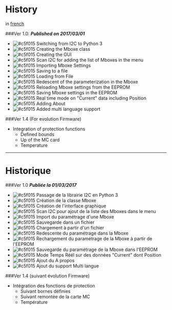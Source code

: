 # History
in [french](https://github.com/Nao974/M-BOXE_MANAGER_TK/blob/master/history.md#historique)  


###Ver 1.0: ***Published on 2017/03/01***
* ![#c5f015](https://placehold.it/15/c5f015/000000?text=+) Switching from I2C to Python 3
* ![#c5f015](https://placehold.it/15/c5f015/000000?text=+) Creating the Mboxe class
* ![#c5f015](https://placehold.it/15/c5f015/000000?text=+) Creating the GUI
* ![#c5f015](https://placehold.it/15/c5f015/000000?text=+) Scan I2C for adding the list of Mboxes in the menu
* ![#c5f015](https://placehold.it/15/c5f015/000000?text=+) Importing Mboxe Settings
* ![#c5f015](https://placehold.it/15/c5f015/000000?text=+) Saving to a file
* ![#c5f015](https://placehold.it/15/c5f015/000000?text=+) Loading from File
* ![#c5f015](https://placehold.it/15/c5f015/000000?text=+) Redescent of the parameterization in the Mboxe
* ![#c5f015](https://placehold.it/15/c5f015/000000?text=+) Reloading Mboxe settings from the EEPROM
* ![#c5f015](https://placehold.it/15/c5f015/000000?text=+) Saving Mboxe settings in the EEPROM
* ![#c5f015](https://placehold.it/15/c5f015/000000?text=+) Real time mode on "Current" data including Position
* ![#c5f015](https://placehold.it/15/c5f015/000000?text=+) Adding About
* ![#c5f015](https://placehold.it/15/c5f015/000000?text=+) Added multi language support

###Ver 1.4 (For evolution Firmware)
* Integration of protection functions
  * Defined bounds
  * Up of the MC card
  * Temperature

---

# Historique

###Ver 1.0 ***Publiée la 01/03/2017***
* ![#c5f015](https://placehold.it/15/c5f015/000000?text=+) Passage de la librairie I2C en Python 3
* ![#c5f015](https://placehold.it/15/c5f015/000000?text=+) Création de la classe Mboxe
* ![#c5f015](https://placehold.it/15/c5f015/000000?text=+) Création de l'interface graphique
* ![#c5f015](https://placehold.it/15/c5f015/000000?text=+) Scan I2C pour ajout de la liste des Mboxes dans le menu
* ![#c5f015](https://placehold.it/15/c5f015/000000?text=+) Import du paramétrage d'une Mboxe
* ![#c5f015](https://placehold.it/15/c5f015/000000?text=+) Sauvegarde dans un fichier
* ![#c5f015](https://placehold.it/15/c5f015/000000?text=+) Chargement à partir d'un fichier
* ![#c5f015](https://placehold.it/15/c5f015/000000?text=+) Redescente du paramétrage dans la Mboxe
* ![#c5f015](https://placehold.it/15/c5f015/000000?text=+) Rechargement du paramétrage de la Mboxe à partir de l'EEPROM
* ![#c5f015](https://placehold.it/15/c5f015/000000?text=+) Sauvegarde du paramétrage de la Mboxe dans l'EEPROM
* ![#c5f015](https://placehold.it/15/c5f015/000000?text=+) Mode Temps Réél sur des données "Current" dont Position
* ![#c5f015](https://placehold.it/15/c5f015/000000?text=+) Ajout du A propos
* ![#c5f015](https://placehold.it/15/c5f015/000000?text=+) Ajout du support Multi langue

###Ver 1.4 (suivant évolution Firmware)
* Intégration des fonctions de protection
  * Suivant bornes définies
  * Suivant remontée de la carte MC
  * Température
  
